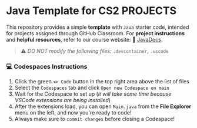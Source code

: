 # Java Template for CS2 PROJECTS

This repository provides a simple **template** with `Java` starter code, intended for projects assigned through GitHub Classroom. For **project instructions** and **helpful resources**, refer to our course website: 📖 [JavaDocs](https://coderina.dev/javadocs/).

> ⚠️ _DO NOT modify the following files:_ `.devcontainer`, `.vscode`

### 💻 Codespaces Instructions
1. Click the green `<> Code` button in the top right area above the list of files
2. Select the `Codespaces` tab and click `Open new Codespace on main`
3. Wait for the Codespace to set up (_it will take some time because VSCode extensions are being installed_)
4. After the extensions load, you can open `Main.java` from the **File Explorer** menu on the left, and now you're ready to code!
5. Always make sure to `commit changes` before closing a Codespace!
